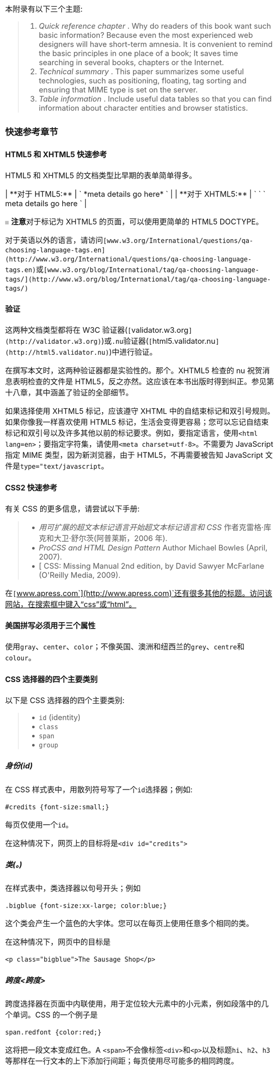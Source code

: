# 二十、附录：快速参考、技术和有用的数据

本附录有以下三个主题:

> 1.  *Quick reference chapter* . Why do readers of this book want such basic information? Because even the most experienced web designers will have short-term amnesia. It is convenient to remind the basic principles in one place of a book; It saves time searching in several books, chapters or the Internet.
> 2.  *Technical summary* . This paper summarizes some useful technologies, such as positioning, floating, tag sorting and ensuring that MIME type is set on the server.
> 3.  *Table information* . Include useful data tables so that you can find information about character entities and browser statistics.

### 快速参考章节

#### HTML5 和 XHTML5 快速参考

HTML5 和 XHTML5 的文档类型比早期的表单简单得多。

<colgroup><col align="left" valign="bottom" width="25%"> <col align="left" valign="bottom" width="75%"></colgroup> 
| **对于 HTML5:** | `<!doctype html>

<html lang=en>
<head>
<title>HTML5 test document</title>
<meta charset=utf-8>
*meta details go here*
</head>` |
| **对于 XHTML5:** | `<!DOCTYPE html>
<html lang="en">
<head>
<title>XHTML5 test document</title>` `<meta charset="utf-8" />
meta details go here
</head>` |

![images](img/square.jpg) **注意**对于标记为 XHTML5 的页面，可以使用更简单的 HTML5 DOCTYPE。

对于英语以外的语言，请访问`[www.w3.org/International/questions/qa-choosing-language-tags.en](http://www.w3.org/International/questions/qa-choosing-language-tags.en)`或`[www.w3.org/blog/International/tag/qa-choosing-language-tags/](http://www.w3.org/blog/International/tag/qa-choosing-language-tags/)`

#### 验证

这两种文档类型都将在 W3C 验证器(`[`validator.w3.org`](http://validator.w3.org)`)或`.nu`验证器(`[`html5.validator.nu`](http://html5.validator.nu)`)中进行验证。

在撰写本文时，这两种验证器都是实验性的。那个。XHTML5 检查的 nu 祝贺消息表明检查的文件是 HTML5，反之亦然。这应该在本书出版时得到纠正。参见第十八章，其中涵盖了验证的全部细节。

如果选择使用 XHTML5 标记，应该遵守 XHTML 中的自结束标记和双引号规则。如果你像我一样喜欢使用 HTML5 标记，生活会变得更容易；您可以忘记自结束标记和双引号以及许多其他以前的标记要求。例如，要指定语言，使用`<html lang=en>`；要指定字符集，请使用`<meta charset=utf-8>`。不需要为 JavaScript 指定 MIME 类型，因为新浏览器，由于 HTML5，不再需要被告知 JavaScript 文件是`type="text/javascript`。

#### CSS2 快速参考

有关 CSS 的更多信息，请尝试以下手册:

> *   *用可扩展的超文本标记语言开始超文本标记语言和 CSS* 作者克雷格·库克和大卫·舒尔茨(阿普莱斯，2006 年).
> *   *ProCSS and HTML Design Pattern* Author Michael Bowles (April, 2007).
> *   [ CSS: Missing Manual 2nd edition, by David Sawyer McFarlane (O'Reilly Media, 2009).

在`[`www.apress.com`](http://www.apress.com)`还有很多其他的标题。访问该网站，在搜索框中键入“css”或“html”。

#### 美国拼写必须用于三个属性

使用`gray`、`center`、`color`；不像英国、澳洲和纽西兰的`grey`、`centre`和`colour`。

#### CSS 选择器的四个主要类别

以下是 CSS 选择器的四个主要类别:

> *   `id` (identity)
> *   `class`
> *   `span`
> *   `group`

##### 身份(id)

在 CSS 样式表中，用散列符号写了一个`id`选择器；例如:

`#credits {font-size:small;}`

每页仅使用一个`id`。

在这种情况下，网页上的目标将是`<div id="credits">`

##### 类(。)

在样式表中，类选择器以句号开头；例如

`.bigblue {font-size:xx-large; color:blue;}`

这个类会产生一个蓝色的大字体。您可以在每页上使用任意多个相同的类。

在这种情况下，网页中的目标是

`<p class="bigblue">The Sausage Shop</p>`

##### 跨度<跨度>

跨度选择器在页面中内联使用，用于定位较大元素中的小元素，例如段落中的几个单词。CSS 的一个例子是

`span.redfont {color:red;}`

这将把一段文本变成红色。A `<span>`不会像标签`<div>`和`<p>`以及标题`hi`、`h2`、`h3`等那样在一行文本的上下添加行间距；每页使用尽可能多的相同跨度。

本例中的 HTML 目标是

`<p>We hope you will visit <span class="redfont">The Sausage Shop</span> very soon</p>`

##### 分组目标

可以在每个标签后使用逗号将样式表选择器分组。本示例将所有标题的边距和填充设置为零。

`h1, h2, h3, h4, h4, h5, h6 {margin:0; padding:0 }`

##### 特定群体目标

通过在选择器中选择一个选择器，选择器可以变得更加具体，但是没有逗号。例如:

`header strong {color:blue;}`

在这种情况下，选择器的目标是包含在`<strong>`标签中的一些文本，但是只有当`<strong>`标签本身包含在一个 header 标签中，如下所示:

`<header><strong>some text</strong></header>`

单词`some text`将被涂成蓝色。这个选择器的行话是*后代选择器*。`<strong>`标签是`<header>`标签的后代。

##### 其他目标

HTML 标签如`<img>`、`<html>`、`<body>`、`<ul>`都可以是目标；它们就像特殊的`<div>`一样。例如，下面这段样式去除了所有图像的边框:

`img { border:none; }`

下一种样式设置网站上每个页面的总体外观。

`body { font-family:arial; font-size:medium; background:#FFF; color:#000;}`

##### 锁定超链接

链接的外观和行为应该由样式表决定。CSS 可以是

`/*set the hyperlink colour to blue and the font size to mediuml*/
a.small-normal:link { color: blue; text-decoration:none; font-weight:normal; font-size:medium; }
a.small-normal:visited { color: blue; text-decoration: none; font-weight:normal; font-size:medium; }
a.small-normal:hover { color: red; text-decoration: none; font-weight:normal; font-size:medium; }
a.small-normal:active { color: blue; text-decoration: none; font-weight:normal; font-size:medium; }`

在这个例子中，目标链接将是蓝色的，以使它从默认的黑色文本中突出出来，并且它不会被加下划线，因为文本装饰被设置为“none”。当鼠标指针悬停在链接上时，链接将从蓝色变为红色。

前一种样式对应的 HTML 可能是

`<a title="Computer Jargon explained" href="jargon.html">Go to Jargon page</a>`

如果您希望链接在悬停时加下划线，请按如下方式更改悬停条件的文本装饰:

`a.small-normal:hover { color: red; **text-decoration: underline;** font-weight:normal; font-size:medium; }`

##### 使用 3D 按钮定位滚动导航菜单

以下代码片段使用一个无序列表来生成 3D 菜单按钮(第四章给出了工作示例):

`nav {position:absolute; top:100px; left:3.6%; width: 866px; padding: 5px; ![images](img/U002.jpg)
list-style: none; overflow: hidden; height: 35px;
}` `nav li { display:inline; padding: 5px; padding-top:15px; margin:5px 0 0 2px; ![images](img/U002.jpg)
height:25px; width:100px;
}
nav a {height:25px; width:100px; color: #fff; font-size:80%; font-size: 100%; ![images](img/U002.jpg)
font-weight:bold; text-decoration: none; background-color: #72b720; ![images](img/U002.jpg)
border: 4px outset #5edd51; padding:5px 5px 0 5px; display: inline-block;
}
nav a:hover { font-weight: bold; background-color:green; color:white;
}
.clear { clear:both;
}`

##### 伪元素前的

CSS 可以生成一段特殊的高亮文本，并将其放在所选段落的开头，如图图 App-1 所示。单词*注释*是用彩色框中的白色文本生成的。

![images](img/9781430242758_Fig20-01.jpg)

***图 App-1。**生成内容*

IE 7 不支持伪元素`:before`。清单 App-1 有一个内部 CSS 样式，而`:before`的伪样式以粗体显示。

***清单 App-1。【为段落中的第一个单词创建特殊效果(css2-before.html)***

`<!doctype html> <html lang=en> <head>
<title>Generate some content before a selected paragraph</title>
<meta charset=utf-8>
        *meta details go here*
        <style type="text/css">
        p { font-size: 100%; }
        **.note:before { content:"Note: "; background-color:red; color:white;}**
        </style>
</head>
<body>
<p>surrounding paragraph</p>
        <**p class="note">**The text with the coloured background<br>is generated with CSS2 ![images](img/U002.jpg)
        but is not supported by IE 6 and IE 7.<br>The class "note" is targeted by the ![images](img/U002.jpg)
        <br>pseudo-element <strong>:before</strong></p>` `<p>surrounding paragraph</p>
</body>
</html>`

#### 更广泛的命名颜色

最初，只有 17 种命名的颜色可用。这个数字大大增加了，像巧克力，黑鲑鱼，蜜露这样的名字可以用来代替 RGB 或十六进制颜色。

如需完整列表，请访问`[`somacon.com/p142.php`](http://somacon.com/p142.php)`。

#### 排序标记:什么在<头>部分中排在第一/最后？

某些项目必须以特定的顺序出现在标记的`<head>`部分，否则您可能会遇到意想不到的结果。首选顺序如下。

##### 链接到不同的媒体

`<link rel="stylesheet" type="text/css;" href="md-sheet.css" media="handheld">
<link rel="stylesheet" type="text/css;" href="stylesheet.css" media="screen">
<link rel="stylesheet" type="text/css;" href="print-sheet.css" media="print">`

![images](img/square.jpg) **注意**`print`媒体链接应该出现在`screen`链接之后。`screen`链接指的是默认的台式机/笔记本电脑显示屏。要记住顺序，试试这个助记符:**H**ot**S**oup**P**lease(**H**and held，**S**screen，以及 **P** rint)。

使用特殊样式表的链接进行打印的替代方法是在全局样式表中包含一个将应用于所有页面的`@media print`指令。例如，您可能希望减小从网站打印的任何页面上的标题大小和行距。此外，让我们假设网站使用无衬线，10 点字体；我们将把字体改为 12 磅乘以新罗马体，因为它在印刷品上更容易阅读。为此，您可以将以下代码添加到主外部样式表中:

`        @media print {
                        p { font-family: "times new roman"; font-size:12pt;
                        }
                        h1 { font-size:20pt; margin-bottom:0;
                        }
                        h2 (font-size: 14pt; margin-bottom:0;
                        }
                     }`

##### 将链接样式放在内部样式之前

将默认链接语句*放在任何内部样式*之前，如下所示:

`<link rel="stylesheet" type="text/css;" href="stylesheet.css">
        <style type="text/css">
                body {background: #FFF; color:#000; }
        </style>`

##### IE 条件句所在

在`<head>`部分找到任何条件样式。它们必须在之后*出现，如下所示:*

`<link rel="stylesheet" type="text/css" href="*default.css*" />
        <!--[if IE 6]>
        <link rel="stylesheet" type="text/css" href="*style-ie6.css*" />
        <![endif]-->
</head>`

##### 包括 JavaScript

将 JavaScript 链接放在链接样式和内部样式之后，如下所示:

`<!doctype html>
<html lang=en>
<head>
<title>Home page</title>
<meta charset=utf-8>
        *meta details go here*
</head>
<link rel="stylesheet" href="*default.css*" type="text/css" />
                <style type="text/css">
                        body {background: #FFF; color:#000; }
                </style>
        <script type="text/javascript" src="niftycube.js"></script>
        <script type="text/javascript">
        window.onload=function(){
        Nifty("#container","big");
        Nifty("#mainpanel","same-height normal");
        Nifty("#leftcol,#rightcol", "same-height big");
        Nifty("#hdr,#ftr","normal");
        Nifty("#about li","top bottom big fixed-height");
        }
        </script>
</head>`

##### 在<正文>部分列出视频源

`<body>`部分中的视频源必须按以下顺序列出，否则某些手持设备可能会出现问题:

> *   `.mp4`
> *   `.webm`
> *   `.ogv`

IE 7 和 IE 8 的后备文件应该位于列表的末尾。

##### 订购伪类

设计链接样式时，顺序很重要。应该是这样的:

> *   interlinkage
> *   Visit
> *   hover
> *   having the initiative

一个有用的记忆方法是永远不变。

### CSS3 快速参考

CSS3 有几个期待已久的增强功能。这些正在逐步完善和发布；大部分浏览器(除了 IE 7 和 IE 8)都开始回升了。IE 7 和 IE 8 忽略了这些增强，例如，带有 CSS3 圆角的页面将显示方形角。IE 9 可能会利用一些新的 CSS3 增强功能。

CSS3 元素的当前列表包括以下内容:

> *   [fillet] (see chapter 7 of )
> *   Multi-column (see Chapter 15 of )
> *   Shadows (see chapter 8 [](08.html#ch8))
> *   Shading the text (see chapter 8 of )
> *   Multi-background (see Chapter 3 of )
> *   Font selector (see chapter 5 of ).
> *   An opaque attribute (see chapter 5 of )
> *   RGBA color notation (see chapter 5 of )
> *   A template layout module
> *   Frame picture
> *   Grid layout

![images](img/square.jpg) **注**这本书给出了标有章节号的模块的工作示例。

### 技术总结

#### 元素的相对定位

CSS 相对定位相对于项目通常出现的位置移动项目。通过相对定位，图 App-2 中左边的圆被做成了向右 320 像素，但是这个的 CSS 代码并不像你预期的那样。CSS 代码实际上告诉你原来的圆在哪里；即向左 320 像素，向上 70 像素。CSS 代码是

`#circle { position:relative; left:320px; top:70px; }`

记住这一点的最好方法是假设左边的*和上边的*和*的尺寸是边距。*

![images](img/9781430242758_Fig20-02.jpg)

***图 App-2。**相对定位将元素从其原始位置移开*

为了说明这一点，我们将使用第三章中一个熟悉的图像。图 App-3 显示了带有玫瑰花结的割台。

![images](img/9781430242758_Fig20-03.jpg)

***图 App-3。**玫瑰花结定位前的位置*

玫瑰花结位于页眉边框的内部左侧边缘。清单 App-3 为玫瑰花结设置*原始*默认位置。

***清单 App-3。**在其默认位置叠加一个玫瑰花结(original-position.html)*

`<!doctype html>
<html lang=en>
<head>
<title>Rosette in original position</title>
<meta charset=utf-8>
        *meta details go here*
<style type="text/css">
body { background:#FFF url(img/green-grad.jpg) repeat-x; }
#container { margin:auto; width:920px;
}
/*add display attributes for semantic tags*/
header, footer, section, article, nav { display:block;
}
header {width:920px; height:180px; padding:0; border:10px white solid; ![images](img/U002.jpg)
background:url(img/header3.jpg); margin: 20px auto;
}
h1 { font-size:300%; color :white; position: relative; left:90px; width:480px; top: 55px;
}
</style>
<!--conditional JavaScript added-->
<!--[if lte IE 8]>
<script src="html5.js" type="text/javascript">
</script>
<![endif]-->
</head>
<body>
<header>
<h1>Devon's Rural Retreats</h1>
<img id="rosette" alt="Rosette" title="Rosette" height="127" width="128" ![images](img/U002.jpg)
src="img/rosette-128.png">
</header>
</body>
</html>`

#### 相对放置玫瑰花结

从逻辑上来说，你可能会认为玫瑰图必须放在右边的位置，但是如前所述，你需要想象相对的位置尺寸是 ?? 边距。所以，通过反复试验，我使用下面的 CSS 样式，给玫瑰图左边 750 像素*和上边 5 像素*的假想边距:**

`#rosette { position:relative; left:750px; top:5px; }`

玫瑰花结的新位置如图 App-4 所示。

![images](img/9781430242758_Fig20-04.jpg)

***图 App-4。**玫瑰花结相对定位后的位置*

通过清单 App-4 中的粗体显示的代码应用相对位置。

***清单 App-4。【re-positioned.html】相对定位玫瑰花结***

`<!doctype html>
<html lang=en>
<head>
<title>Rosette relatively re-positioned</title>
<meta charset=utf-8>
        *meta details go here*
<style type="text/css">
body { background:#FFF url(img/green-grad.jpg) repeat-x; }
#container { margin:auto; width:920px;
}
header {width:920px; height:180px; padding:0; border:10px white solid; ![images](img/U002.jpg)
background:url(img/header3.jpg); margin: 20px auto;
}
h1 { width:480px; font-size:300%; color :white; position: relative; left:90px; top: 55px;
}
**#rosette { position:relative; left:740px; top:5px;**
**}**
</style>
</head>
<body>
<header>
<h1>Devon's Rural Retreats</h1>
<img id="rosette" alt="Rosette" title="Rosette" height="127" ![images](img/U002.jpg)
src="img/rosette-128.png" width="128" />
</header>
</body>
</html>`

#### 元素的绝对定位

绝对定位相对于以下内容定位元素:

> 1.  *The edge of the browser window* . For example
>     
>     `#element { position:absolute; left:0; top:0; }`
>     
>     
>     
>     This CSS style will position an element so that it is close to the left and top of the browser window.
>     
>     
> 2.  *The edge of its nearest container* . In this case, the container must be a direct ancestor and it must also have positioning applied to it. The ancestor’s positioning does not need to have any dimensio NS such as left, top, right or bottom.
>     
>     For example, the following CSS statement absolutely locates the horizontal navigation bar in the container; The container applies some positioning, which in this case is relative. The location of the container can be zero, as shown in bold in the first line, it still works; In fact, the items shown in bold in the first row can be completely omitted.

`#container {position:relative; **top:0; left:0;** width:950px; margin:auto; ![images](img/U002.jpg)
text-align:center;
}
nav { **position:absolute; top:100px;** left:8%; width: 785px; padding:5px; ![images](img/U002.jpg)
list-style: none; height: 35px;
}`

![images](img/square.jpg) **提示**为了避免跨浏览器的问题，总是给绝对定位和固定位置的元素一个宽度。

#### 显示内嵌、块或内嵌块

有些元素默认为`inline`元素。要改变这种行为，可以使用 CSS `display` style 属性来设置元素的样式。

> *   `display:inline;`: line height, width, top and bottom filling; The top margin and bottom margin cannot be changed. Increasing the height or width has no effect. And padding margins can only be added to the right and left sides of the content. However, the width of the element will be determined by any text and/or images contained in the element in the line. By default, these elements are inline; `<span>` 、 `<a>, <label>` 、 `<input>` 、 `<img>` 、 `<strong>` 、 `<b>` 、 `<em>` 。 Elements such as < UL >, < Li > can be changed to `inline`. In this case, they are subject to the same restrictions: width, height, top and bottom padding and top and bottom margins cannot be adjusted.
> *   `display:block;`: Ensure that an element has top and bottom line spacing, and allow optional width, height, top and bottom padding and top and bottom margin. If there is no width, the element will default to the width of the element it contains, such as the sidebar column. Examples of blocks are `<div>`, `<h1>`, `<h2>`, `<h3>`, `<h4>`, `<h5>`, `<p>`, `<form>`, `<dl>`, `<dd>`, `<dt>, <ul>`, `<li>`, `<ol>` and `<br>`. Elements are placed on top of each other, so they are very suitable for vertical lists like menus.
> *   `display:inline-block;`: Delete the space between the upper and lower rows, but allow padding up and down. This is a very useful style for embedded menu buttons. It was not fully utilized in the past because some old browsers did not support it.
> *   All three styles allow left and right filling.
> *   Inline elements can only contain text and other inline elements. A block can contain text and inline elements.

#### 浮动元素

浮动是定位元素的另一种方法。项目可以向左或向右浮动。默认为`float:none;`。浮动元素应该总是有宽度(浮动的*图像*已经有预定义的宽度)。当一个元素被浮动时，它*不能*被赋予`position:absolute;`或`position:relative;`。CSS 为`float:left;`或`float:right;`或`float:none;`

![images](img/square.jpg) **提示**浮动的元素可以有正或负的边距来帮助定位。

图 App-5 显示顶部玫瑰花形向左浮动，下部玫瑰花形向右浮动。

![images](img/9781430242758_Fig20-05.jpg)

***图 App-5。**左右浮动的玫瑰花结*

清单 App-5 创建了如图 20-5 所示的浮动属性的演示。

***清单 App-5。【float-1.html 演示左右浮动***

`<!doctype html>
<html lang=en>
<head>
<title>float-1</title>
<meta charset=utf-8>` `        *meta details go here*
<style type="text/css">
body { font-size:150%;
}
#container { width:500px; margin:auto;
}
#rosette-left { float:left;
}
#rosette-right { float:right;
}
</style>
</head>
<body>
<div id="container">
<img id="rosette-left" alt="Rosette" title="Rosette" height="127" src="img/rosette-128.png" width="128">
<p>The rosette is floated left. The paragraph flows around the rosette. The rosette is floated
left. The paragraph flows around the rosette. The rosette is floated left. The paragraph flows
around the rosette. The rosette is floated left. The paragraph flows around the rosette.</p>
<img id="rosette-right" alt="Rosette" title="Rosette" height="127" src="img/rosette-128.png" width="128">
<p>The rosette is floated right. The paragraph flows around the rosette. The rosette is
floated left. The paragraph flows around the rosette. The rosette is floated left. The
paragraph flows around the rosette. The rosette is floated left. The paragraph flows around
the rosette.</p>
</div>
</body>
</html>`

#### 应用于浮动元素的<清除>属性

文本围绕浮动项目流动。有时你不希望文本四处流动；您希望文本位于浮动元素的下方。这可以通过使用`clear`属性来实现；然而，我从来不记得什么清除了什么，以及左右应该如何应用。

一般的规则是，如果一个项目，比如一个图像，向左浮动，给文本 CSS 属性`clear:left;`——换句话说，清除向左浮动的项目。相反，如果一个元素是右浮动的，并且你不希望文本围绕它流动，那么给文本 CSS 属性`clear:right;`。

CSS 命令`clear`也可以像在`clear:both;`中一样拥有属性`both`。这对于将像页脚这样的元素放在页面的列下面非常有用。

在图 App-6 中举例说明了`clear:left;`和`clear:right;`属性。

![images](img/9781430242758_Fig20-06.jpg)

***图 App-6。**段落被设计为清除浮动图像。*

清单 App-6 中粗体显示的代码强制文本远离图像。

***清单 App-6。【使用清晰属性(float-2.html)***

`<!doctype html>
<html lang=en>
<head>
<title>float-2</title>
<meta charset=utf-8>
        *meta details go here*
<style type="text/css">
body { font-size:150%;
}
#container { width:500px; margin:auto;
}
#rosette-left { float:left;
}
#rosette-right { float:right;
}
**.clear-left { clear:left;**
**}**
**.clear-right { clear:right;**
**}**
</style>
</head>
<body>
<div id="container">` `<img id="rosette-left" alt="Rosette" title="Rosette" height="127" src="img/rosette-128.png" width="128">
<p **class="clear-left"**>The rosette is floated left. The paragraph has been given a class <i>
        clear-left</i>. The rosette is floated left. The paragraph has been given a class
<i>clear-left</i>.</p>
<img id="rosette-right" alt="Rosette" title="Rosette" height="127" src="img/rosette-128.png" width="128">
<p **class="clear-right">**The rosette is floated right. The paragraph has been given a class <i>
clear-right</i>. The
rosette is floated right. The paragraph has been given a class <i>clear-right</i>. </p>
</div>
</body>
</html>`

#### 了解 MIME 类型

MIME 类型(多用途互联网邮件扩展)告诉浏览器正在处理什么类型的文件。尽管最初是为电子邮件设计的，但该标准已经扩展到了网站。你在网页上看到几种 MIME 类型；它们是这样出现的:`type="something"`。以下是典型的 MIME 类型:

> HTML 页:??]
> 
> JavaScript: `type="text/javascript"`
> 
> MP3 文件:`type="audio/mpeg"`
> 
> SVG:??㎡t
> 
> CSS:??]

幸运的是，网页设计者不必过多担心 MIME 类型，因为浏览器足够聪明，知道`.jpg`、`.gif`和`.png`是图像，它们自动知道应用哪种 MIME 类型。这在 HTML5 中会变得更加普遍；例如，以后的浏览器会识别 JavaScript，这样就不需要在标记中声明脚本的 MIME 类型。

##### 基于服务器的 MIME 类型

MIME 类型并不总是输入到网页中；有些位于服务器/主机中。这尤其适用于新 HTML5 建议的音频和视频。

以下笔记摘录自`[`tomraftery.com2005/01/15//creating-an.htaccess-file/`](http://tomraftery.com2005/01/15//creating-an.htaccess-file/)`和`[`www.javascriptkit.com/howto/htaccess.shtml`](http://www.javascriptkit.com/howto/htaccess.shtml)`的网站。

![images](img/square.jpg) **注意**有些主机允许网站设计者向服务器添加 MIME 类型权限。你可以创建自己的`.htaccess`文件，但是你需要弄清楚你的主机是否允许你上传它。请注意，在更改`.htaccess`文件时，您必须非常小心。如果可能的话，请你的主人改变它。一些主机在其网站的控制面板中有一个工具，可以让你自己修改文件。否则，如果你能在主机的文件夹里看到一个`.htaccess`文件，就下载一份。该文件通常存储为隐藏文件，因此您可能看不到它。在这种情况下，您将无法下载它(尽管文件名前面的点表示一个隐藏的文件，但它可能不会隐藏在您的特定主机上)。*始终保留一份`.htaccess`文件的备份*；如果你犯了一个错误，你可以上传原件。在`.htaccess`文件中犯一个错误会让你的整个网站停止工作。如果发生这种情况，只需从备份中上传原件。无论是出版社还是作者都不会对你在主机服务器上犯的任何错误负责。

###### 视频 MIME 类型

在尝试为网站提供 HTML5 视频之前，请务必联系主机服务器，请求为`.ogv`、`.mp4`、`.flv`、`.swf`和`.webm`视频文件设置 MIME 类型。如果你忽略了这一点，你的视频将无法在某些浏览器上播放。

下面是大多数主机用来在服务器上设置 MIME 类型的代码片段。它和其他名为`AddType`的权限一起存在于`.htaccess`文件中。

`AddType video/ogg .ogv
AddType video/mp4 .mp4
AddType video/webm .webm
AddType video/x-flv .flv
AddType application/x-shockwave-flash swf`

![images](img/square.jpg) **注意**使用纯文本编辑器创建文件是绝对必要的。可以使用笔记本创建文件，并先保存为`.htaccess.txt`。然后您必须通过右击文件并将其重命名为`.htaccess`来删除`.txt`文件类型。如果在`.htaccess`文件名后面写任何东西都不行。

> *   Each `AddType` must be on its own line, and no line break is allowed. If the text editor wraps the text, make sure it doesn't insert line breaks to create the wrapping.
> *   Use `#` (hash) at the beginning of a line to comment out a line.
> *   Ignore multiple or single spaces, but do not use tabs.
> *   When uploading files using FTP, *should not* be sent in binary. You must upload it in ASCII mode.
> *   You should upload the `.htaccess` file to the folder (root folder) where your homepage is located. Then, the file affects every folder in the entire site.
> *   Use your FTP client, find the `.htaccess` file you uploaded, and right-click it. Set CHMOD to 644 or (rw-r–r–). This prevents unauthorized people from interfering with it. This also makes it available to the server, but it can't be seen in the browser.

![images](img/square.jpg) **提示**你的主机/服务器可能选择不显示`.htaccess`文件，但是它仍然存在，所以试试这个:在你的 FTP 程序中，点击下载按钮，不选择文件名。通常会出现一个文本框，要求您输入文件名。键入`.htaccess`然后点击 OK 下载文件。

如果你的文本编辑器不允许你像*一样重命名一个文件。* `htaccess`如果前面有一个点，请尝试在 MyComputer 中查看该文件(或在 Windows 7 中在 Computer 中查看)。然后右键单击该文件，选择重命名，键入新名称，并按 Enter 键进行确认。或者，您可以将`.htaccess`上传到您的主机服务器，并在服务器上重命名它。然而，如果主机使文件不可见，这将不起作用。如果您的 FTP 程序可以配置为查看所有文件，它可能会克服这个问题。在 FTP 程序中重命名文件后，您可能看不到该文件。

上传您的新`.htaccess`后，您可能会在尝试查看您的网站时看到错误消息。这意味着你的`.htaccess`文件有问题。上传保存好的，好的版本；或者在绝望中，你可以尝试上传一个完全空的`.htaccess`文件来覆盖这个有问题的文件。

永远保存好你的`htaccess.txt`文件，以防你将来需要修改。

##### 主持人可能允许你改变。htaccess 文件

我使用`[www.bargainhost.co.uk](http://www.bargainhost.co.uk)`是因为它对网页设计者/所有者有很多有用的功能，而且支持人员是我见过的最有帮助的。我可以使用以下步骤从廉价主机 cPanel(控制面板)访问`.htaccess`文件:

> 1.  Log in to cPanel. Click under File Manager Options.
> 2.  。
> 3.  Select the home directory.
> 4.  Select the `public_html` folder.
> 
> `htaccess`

#### Internet Explorer 条件句

有时 IE 需要一个简短但附加的样式表来克服浏览器无法符合标准建议的问题。

条件链接必须放在 HTML 标记的 head 部分，在样式化整个网站的主链接之后。条件位由`if`和`endif`包围。

如果 IE 6、IE 7 和 IE 8 是不符合特定 W3C 标准的浏览器，那么 HTML 将如下所示:

`<link rel="stylesheet" type="text/css" href="*global.css*">
        <!--[if lt IE 9]>
        <link rel="stylesheet" type="text/css" href="*style-IE.css*">` `        <![endif]-->
</head>`

表达式`<!--[if lt IE 9]>`中的`lt`表示“如果浏览器低于 IE 9。”

如果 IE 6 是唯一不符合特定 W3C 标准的浏览器，那么 HTML 将如下所示:

`<link rel="stylesheet" type="text/css" href="*global.css*" />
        <!--[if IE 6]>
        <link rel="stylesheet" type="text/css" href="*style-ie6.css*" />
        <![endif]-->
</head>`

如果 IE 6 和 IE 7 是不符合特定 W3C 标准的浏览器，那么 HTML 将如下所示:

`<link rel="stylesheet" type="text/css" href="global.css" />
        <!--[if lte IE 7]>
        <link rel="stylesheet" type="text/css" href="style.ie67.css" />
        <![endif]-->
</head>`

表达式`<!--[if lte IE 7]>`中的`lte`表示“如果浏览器小于或等于 IE 7。”

![images](img/square.jpg) **注意**你大概习惯打“IE6”、“IE7”、“IE8”。输入条件句的时候一定要在 IE 和数字之间加一个空格，否则会被浏览器忽略。

IE 条件句的全部细节可以在`[`msdn.microsoft.com/en-us/library/ms537512(VS.85).aspx`](http://msdn.microsoft.com/en-us/library/ms537512(VS.85).aspx)`找到。同样参见`[`www.conditional-css.com/usage`](http://www.conditional-css.com/usage)`了解所有浏览器的条件。

### 数据表

#### 常见的人物实体

在 HTML5 中，有些字符必须用字符实体来表示。表 App-1 显示了最常见的实体。

要了解全部细节，请在搜索引擎中输入“ISO-8859-/entities”。



#### 浏览器流行度统计

网页设计者需要知道他们的大多数目标用户使用的是哪种浏览器。当决定我们的目标受众时，我们可以把杂志投票作为设计技术网站的指南，比如教程和 W3C 信息。对于提供新闻、商品、服务、旅游信息的网站，以及一般的网站，表 App-2 中的统计数据更适用。总是问你的潜在客户她正在使用哪个浏览器。

![images](img/9781430242758_tab20-02.jpg)

警惕计算机杂志调查收集的统计数据。调查结果并不代表公众的观点。相反，他们给出了一组精选的计算机爱好者的观点。大多数人和商业公司使用 Windows 和该操作系统免费提供的内容。在表格 App-3(*computer active*杂志和`[`gs.statcounter.com`](http://gs.statcounter.com)`)中比较两类用户 2012 年 2 月在英国的数字。

![images](img/9781430242758_tab20-03.jpg)

表 App-2 和表 App-3 并不能说明全部情况。IE 的数据包括好的和不太好的版本。我们可以忽略 IE 6。如果我们假设到 2015 年，Windows 7 和 Windows 8 的用户已经成为主导，这些用户可能会遵循他们早期的偏好，使用他们的操作系统自带的任何东西——IE 9 和 IE 10。与此同时(2012 年 2 月)，IE 7 仅占英国 IE 总使用量的 12 %,而且还在快速减少。IE 8 占 IE 总数的 62 %,并逐渐被 IE 9 取代，2012 年 2 月 IE 9 占 26%。

调查变得更加复杂，因为现在许多人有不止一台电脑，每台电脑都装有不同的 Windows 操作系统和不同的浏览器。政府机构有时落后于更有知识的公众。

短期内，确保你的网站可以在所有浏览器上运行，包括 IE 7 和 IE 8。希望到 2015 年我们可以忘记 IE 条件，因为所有的浏览器都将更加符合标准。

![imges](img/square.jpg) **提示**访问`[`gs.statcounter.com`](http://gs.statcounter.com)`时，选择条形图版本，清晰了解当前情况。选择折线图版本以查看趋势。另请参见`[`marketshare.hitslink.com/browser-market-share.aspx?qprid=3`](http://marketshare.hitslink.com/browser-market-share.aspx?qprid=3)`。

浏览器使用的统计数据也由以下网站监控:

> *   `[`www.w3schools.com/browsers/browsers_stats.asp`](http://www.w3schools.com/browsers/browsers_stats.asp)`
> *   `[`gs.statcounter.com`](http://gs.statcounter.com)`
> *   `[`www.netmarketshare.com/browser-market-share.aspx?qprid=0&qpcustomd=0`](http://www.netmarketshare.com/browser-market-share.aspx?qprid=0&qpcustomd=0)`
> *   `[`en.wikipedia.org/wiki/Usage_share_of_web_browsers`](http://en.wikipedia.org/wiki/Usage_share_of_web_browsers)`

不同组织的统计数据差异很大。我们永远不会知道哪个数据是最可靠的，但是你应该能够发现明确的趋势。